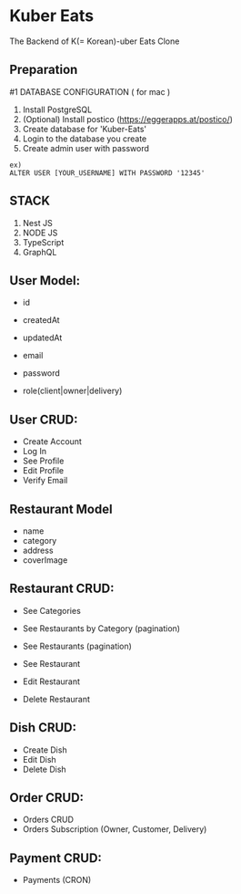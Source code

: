 # Kuber Eats

The Backend of K(= Korean)-uber Eats Clone

## Preparation

#1 DATABASE CONFIGURATION ( for mac )

1.  Install PostgreSQL
2.  (Optional) Install postico (https://eggerapps.at/postico/)
3.  Create database for 'Kuber-Eats'
4.  Login to the database you create
5.  Create admin user with password

```
ex)
ALTER USER [YOUR_USERNAME] WITH PASSWORD '12345'
```

## STACK

1. Nest JS
2. NODE JS
3. TypeScript
4. GraphQL

## User Model:

- id
- createdAt
- updatedAt

- email
- password
- role(client|owner|delivery)

## User CRUD:

- Create Account
- Log In
- See Profile
- Edit Profile
- Verify Email

## Restaurant Model

- name
- category
- address
- coverImage

## Restaurant CRUD:

- See Categories
- See Restaurants by Category (pagination)
- See Restaurants (pagination)
- See Restaurant

- Edit Restaurant
- Delete Restaurant

## Dish CRUD:

- Create Dish
- Edit Dish
- Delete Dish

## Order CRUD:

- Orders CRUD
- Orders Subscription (Owner, Customer, Delivery)

## Payment CRUD:

- Payments (CRON)
